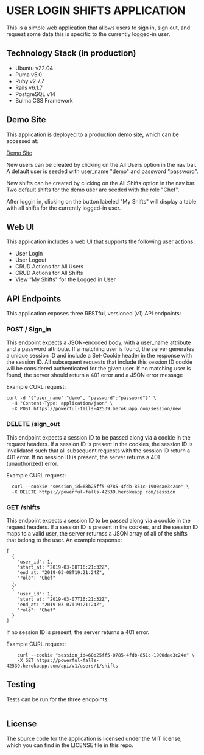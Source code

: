 # USER LOGIN SHIFTS APPLICATION

This is a simple web application that allows users to sign in, sign out, and request some data this is specific to the currently logged-in user.

## Technology Stack (in production)

* Ubuntu v22.04 
* Puma v5.0
* Ruby v2.7.7
* Rails v6.1.7
* PostgreSQL v14
* Bulma CSS Framework

## Demo Site

This application is deployed to a production demo site, which can be accessed at:

[Demo Site](https://powerful-falls-42539.herokuapp.com/)

New users can be created by clicking on the All Users option in the nav bar. A default user is seeded with user_name "demo" and password "password".

New shifts can be created by clicking on the All Shifts option in the nav bar. Two default shifts for the demo user are seeded with the role "Chef".

After loggin in, clicking on the button labeled "My Shifts" will display a table with all shifts for the currently logged-in user.

## Web UI

This application includes a web UI that supports the following user actions:

* User Login
* User Logout
* CRUD Actions for All Users
* CRUD Actions for All Shifts
* View "My Shifts" for the Logged in User

## API Endpoints

This application exposes three RESTful, versioned (v1) API endpoints:

### POST / Sign_in

This endpoint expects a JSON-encoded body, with a user_name attribute and a password attribute. If a matching user is found, the server generates a unique session ID and include a Set-Cookie header in the response with the session ID. All subsequent requests that include this session ID cookie will be considered authenticated for the given user. If no matching user is found, the server should return a 401 error and a JSON error message

Example CURL request:
```
curl -d '{"user_name":"demo", "password":"password"}' \
  -H "Content-Type: application/json" \ 
  -X POST https://powerful-falls-42539.herokuapp.com/session/new
```

### DELETE /sign_out

This endpoint expects a session ID to be passed along via a cookie in the request headers. If a session ID is present in the cookies, the session ID is invalidated such that all subsequent requests with the session ID return a 401 error. If no session ID is present, the server returns a 401 (unauthorized) error.

Example CURL request:
```
  curl --cookie "session_id=68b25ff5-0785-4fdb-851c-1900dae3c24e" \
  -X DELETE https://powerful-falls-42539.herokuapp.com/session
```
### GET /shifts

This endpoint expects a session ID to be passed along via a cookie in the request headers. If a session ID is present in the cookies, and the session ID maps to a valid user, the server returnss a JSON array of all of the shifts that belong to the user. An example response:

```
[
  {
    "user_id": 1,
    "start_at: "2019-03-08T16:21:32Z",
    "end_at: "2019-03-08T19:21:24Z",
    "role": "Chef"
  },
  {
    "user_id": 1,
    "start_at: "2019-03-07T16:21:32Z",
    "end_at: "2019-03-07T19:21:24Z",
    "role": "Chef"
  }
]
```

If no session ID is present, the server returns a 401 error.

Example CURL request:
```
    curl --cookie "session_id=68b25ff5-0785-4fdb-851c-1900dae3c24e" \
    -X GET https://powerful-falls-42539.herokuapp.com/api/v1/users/1/shifts
```

## Testing

Tests can be run for the three endpoints:

```

```

## License

The source code for the application is licensed under the MIT license, which you can find in the LICENSE file in this repo.
